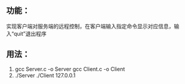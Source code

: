  ## 功能：
  实现客户端对服务端的远程控制，在客户端输入指定命令显示对应信息，输入“quit”退出程序
 
 ## 用法：
1. gcc Server.c -o Server
   gcc Client.c -o Client
2. ./Server
   ./Client 127.0.0.1


